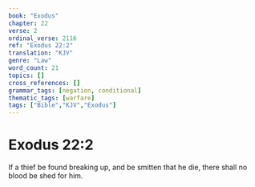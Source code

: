 ```yaml
---
book: "Exodus"
chapter: 22
verse: 2
ordinal_verse: 2116
ref: "Exodus 22:2"
translation: "KJV"
genre: "Law"
word_count: 21
topics: []
cross_references: []
grammar_tags: [negation, conditional]
thematic_tags: [warfare]
tags: ["Bible","KJV","Exodus"]
---
```


# Exodus 22:2

If a thief be found breaking up, and be smitten that he die, there shall no blood be shed for him.
